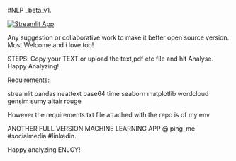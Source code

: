 #NLP _beta_v1.


[![Streamlit App](https://static.streamlit.io/badges/streamlit_badge_black_white.svg)](https://share.streamlit.io/rupak-roy/nlp/main/nlp_app.py)


Any suggestion or collaborative work to make it better open source version. Most Welcome and i love too! 

STEPS:
Copy your TEXT or upload the text,pdf etc file and hit Analyse. 
Happy Analyzing!

Requirements:

streamlit
pandas
neattext
base64
time
seaborn
matplotlib
wordcloud
gensim
sumy
altair
rouge


However the requirements.txt file attached with the repo is of my env

ANOTHER FULL VERSION MACHINE LEARNING APP @ ping_me #socialmedia #linkedin.

Happy analyzing ENJOY!

